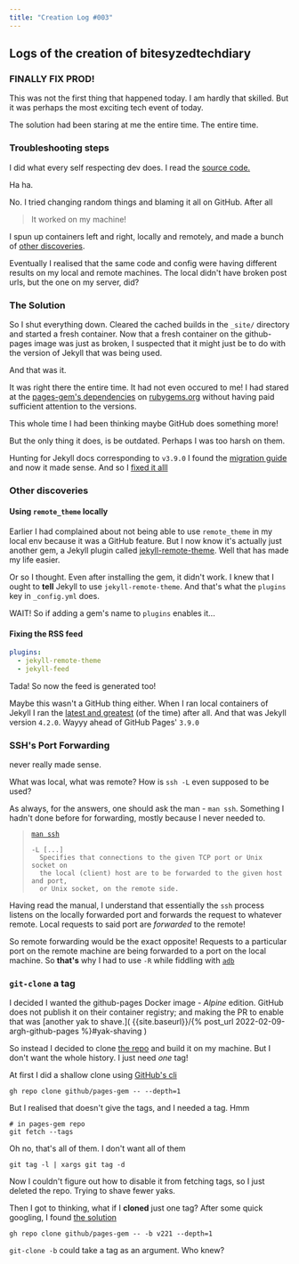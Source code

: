 ```yaml
---
title: "Creation Log #003"
---
```


## Logs of the creation of bitesyzedtechdiary

### FINALLY FIX PROD!

This was not the first thing that happened today. I am hardly that skilled.
But it was perhaps the most exciting tech event of today.

The solution had been staring at me the entire time. The entire time.

### Troubleshooting steps

I did what every self respecting dev does. I read the
[source code.](https://github.com/github/pages-gem)

Ha ha.

No. I tried changing random things and blaming it all on GitHub. After all

> It worked on my machine!

I spun up containers left and right, locally and remotely, and made a bunch
of [other discoveries](#other-discoveries).

Eventually I realised that the same code and config were having different
results on my local and remote machines. The local didn't have broken
post urls, but the one on my server, did?

### The Solution

So I shut everything down. Cleared the cached builds in the `_site/`
directory and started a fresh container. Now that a fresh container on the
github-pages image was just as broken,
I suspected that it might just be to do with the version
of Jekyll that was being used.

And that was it.

It was right there the entire time. It had not even occured to me!
I had stared at the
[pages-gem's dependencies](https://rubygems.org/gems/github-pages#:~:text=%3D-,3.9.0,-jekyll%2Davatar)
on [rubygems.org](https://rubygems.org) without having paid sufficient
attention to the versions.

This whole time I had been thinking maybe GitHub does something more!

But the only thing it does, is be outdated. Perhaps I was too harsh on them.

Hunting for Jekyll docs corresponding to `v3.9.0` I found the
[migration guide](https://github.com/jekyll/jekyll/blob/6855200ebda6c0e33f487da69e4e02ec3d8286b7/docs/_docs/upgrading/3-to-4.md)
and now it made sense. And so I
[fixed it alll](https://github.com/kevinnls/bitesyzedtechdiary/commit/7c74bb613d33621fd2c71dff29d8c62ad443e5b3)

### Other discoveries

#### Using `remote_theme` locally

Earlier I had complained about not being able to use `remote_theme` in my
local env because it was a GitHub feature. But I now know it's actually
just another gem, a Jekyll plugin called
[jekyll-remote-theme](https://rubygems.org/jekyll-remote-theme). Well that
has made my life easier.

Or so I thought. Even after installing the gem, it didn't work. I knew that
I ought to **tell** Jekyll to use `jekyll-remote-theme`. And that's what
the `plugins` key in `_config.yml` does.

WAIT! So if adding a gem's name to `plugins` enables it...

#### Fixing the RSS feed

```yaml
plugins:
  - jekyll-remote-theme
  - jekyll-feed
```

Tada! So now the feed is generated too!

Maybe this wasn't a GitHub thing either. When I ran local containers of
Jekyll I ran the [latest and greatest](https://hub.docker.com/layers/jekyll/jekyll/latest/images/sha256-1ead0631cb82fdbd5950a5eb5b4bfbec5e6e97bb234afc058072e3f32e537751)
(of the time) after all. And that was Jekyll version `4.2.0`. Wayyy ahead
of GitHub Pages' `3.9.0`

### SSH's Port Forwarding

never really made sense.

What was local, what was remote?
How is `ssh -L` even supposed to be used?

As always, for the answers, one should ask the man - `man ssh`. Something
I hadn't done before for forwarding, mostly because I never needed to.

> [`man ssh`](<https://linux.die.net/man/1/ssh#:~:text=Specifies%20that%20the%20given%20port%20on%20the%20local%20(client)%20host%20is%20to%20be%20forwarded%20to%20the%20given%20host%20and%20port%20on%20the%20remote%20side.>)
>
> ```
> -L [...]
> 	Specifies that connections to the given TCP port or Unix socket on
> 	the local (client) host are to be forwarded to the given host and port,
> 	or Unix socket, on the remote side.
> ```

Having read the manual, I understand that essentially the `ssh` process
listens on the locally forwarded port and forwards the request to whatever
remote. Local requests to said port are _forwarded_ to the remote!

So remote forwarding would be the exact opposite! Requests to a particular
port on the remote machine are being forwarded to a port on the local
machine. So **that's** why I had to use `-R` while fiddling with
[`adb`](https://developer.android.com/studio/command-line/adb)

### `git-clone` a tag

I decided I wanted the github-pages Docker image - _Alpine_ edition.
GitHub does not publish it on their container registry; and making the PR
to enable that was
[another yak to shave.]( {{site.baseurl}}/{% post_url 2022-02-09-argh-github-pages %}#yak-shaving )

So instead I decided to clone [the repo](https://github.com/github/pages-gem)
and build it on my machine. But I don't want the whole history. I just need
_one_ tag!

At first I did a shallow clone using [GitHub's cli](//cli.github.com)

```
gh repo clone github/pages-gem -- --depth=1
```

But I realised that doesn't give the tags, and I needed a tag. Hmm

```
# in pages-gem repo
git fetch --tags
```

Oh no, that's all of them. I don't want all of them

```
git tag -l | xargs git tag -d
```

Now I couldn't figure out how to disable it from fetching tags, so I just
deleted the repo. Trying to shave fewer yaks.

Then I got to thinking, what if I **cloned** just one tag? After some quick
googling, I found
[the solution](https://www.techiedelight.com/clone-specific-tag-with-git/#:~:text=It%20has%20%E2%80%93branch%20option%2C%20which%20can%20also%20take%20tags%20and%20detaches%20the%20HEAD%20at%20that%20commit%20in%20the%20resulting%20repository.)

```
gh repo clone github/pages-gem -- -b v221 --depth=1
```

`git-clone -b` could take a tag as an argument. Who knew?
